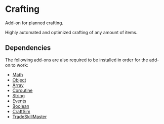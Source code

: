 # Crafting

Add-on for planned crafting.

Highly automated and optimized crafting of any amount of items.

## Dependencies

The following add-ons are also required to be installed in order for the add-on to work:

* [Math](https://github.com/SanjoSolutions/LuaMath)
* [Object](https://github.com/SanjoSolutions/LuaObject)
* [Array](https://github.com/SanjoSolutions/LuaArray)
* [Coroutine](https://github.com/SanjoSolutions/LuaCoroutine)
* [String](https://github.com/SanjoSolutions/LuaString)
* [Events](https://github.com/SanjoSolutions/LuaEvents)
* [Boolean](https://github.com/SanjoSolutions/LuaBoolean)
* [CraftSim](https://github.com/derfloh205/CraftSim)
* [TradeSkillMaster](https://www.tradeskillmaster.com/install)
